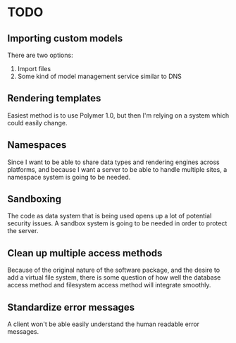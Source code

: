 # TODO

## Importing custom models
There are two options:
1. Import files
2. Some kind of model management service similar to DNS

## Rendering templates
Easiest method is to use Polymer 1.0, but then I'm relying on a system which could easily change.

## Namespaces
Since I want to be able to share data types and rendering engines across platforms, and because I want a server to be able to handle multiple sites, a namespace system is going to be needed.

## Sandboxing
The code as data system that is being used opens up a lot of potential security issues. A sandbox system is going to be needed in order to protect the server.

## Clean up multiple access methods
Because of the original nature of the software package, and the desire to add a virtual file system, there is some question of how well the database access method and filesystem access method will integrate smoothly.

## Standardize error messages
A client won't be able easily understand the human readable error messages.
